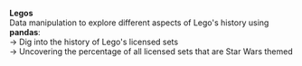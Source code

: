 **Legos** </br>
Data manipulation to explore different aspects of Lego's history using **pandas**: </br>
-> Dig into the history of Lego's licensed sets </br>
-> Uncovering the percentage of all licensed sets that are Star Wars themed </br>
